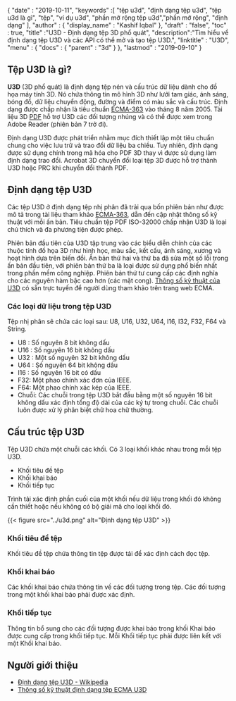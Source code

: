 {
  "date" : "2019-10-11",
  "keywords" :[ "tệp u3d", "định dạng tệp u3d", "tệp u3d là gì", "tệp", "ví dụ u3d", "phần mở rộng tệp u3d","phần mở rộng", "định dạng" ],
  "author" : {
    "display_name" : "Kashif Iqbal"
},
  "draft" : "false",
  "toc" : true,
  "title" :"U3D - Định dạng tệp 3D phổ quát",
  "description":"Tìm hiểu về định dạng tệp U3D và các API có thể mở và tạo tệp U3D.",
  "linktitle" : "U3D",
  "menu" : {
    "docs" : {
      "parent" : "3d"
}
},
  "lastmod" : "2019-09-10"
}

## Tệp U3D là gì?

**U3D** (3D phổ quát) là định dạng tệp nén và cấu trúc dữ liệu dành cho đồ họa máy tính 3D. Nó chứa thông tin mô hình 3D như lưới tam giác, ánh sáng, bóng đổ, dữ liệu chuyển động, đường và điểm có màu sắc và cấu trúc. Định dạng được chấp nhận là tiêu chuẩn [ ECMA-363](https://www.ecma-international.org/publications-and-standards/standards/ecma-363/) vào tháng 8 năm 2005. Tài liệu 3D [PDF](/vi/pdf/) hỗ trợ U3D các đối tượng nhúng và có thể được xem trong Adobe Reader (phiên bản 7 trở đi).

Định dạng U3D được phát triển nhằm mục đích thiết lập một tiêu chuẩn chung cho việc lưu trữ và trao đổi dữ liệu ba chiều. Tuy nhiên, định dạng được sử dụng chính trong mã hóa cho PDF 3D thay vì được sử dụng làm định dạng trao đổi. Acrobat 3D chuyển đổi loại tệp 3D được hỗ trợ thành U3D hoặc PRC khi chuyển đổi thành PDF.

## Định dạng tệp U3D

Các tệp U3D ở định dạng tệp nhị phân đã trải qua bốn phiên bản như được mô tả trong tài liệu tham khảo [ECMA-363](https://www.ecma-international.org/publications-and-standards/standards/ecma-363/), dẫn đến cập nhật thông số kỹ thuật với mỗi ấn bản. Tiêu chuẩn tệp PDF ISO-32000 chấp nhận U3D là loại chú thích và đa phương tiện được phép.

Phiên bản đầu tiên của U3D tập trung vào các biểu diễn chính của các thuộc tính đồ họa 3D như hình học, màu sắc, kết cấu, ánh sáng, xương và hoạt hình dựa trên biến đổi. Ấn bản thứ hai và thứ ba đã sửa một số lỗi trong ấn bản đầu tiên, với phiên bản thứ ba là loại được sử dụng phổ biến nhất trong phần mềm công nghiệp. Phiên bản thứ tư cung cấp các định nghĩa cho các nguyên hàm bậc cao hơn (các mặt cong). [Thông số kỹ thuật của U3D](https://www.ecma-international.org/publications-and-standards/standards/ecma-363/) có sẵn trực tuyến để người dùng tham khảo trên trang web ECMA.

### Các loại dữ liệu trong tệp U3D

Tệp nhị phân sẽ chứa các loại sau: U8, U16, U32, U64, I16, I32, F32, F64 và String.

* U8 : Số nguyên 8 bit không dấu
* U16 : Số nguyên 16 bit không dấu
* U32 : Một số nguyên 32 bit không dấu
* U64 : Số nguyên 64 bit không dấu
* I16 : Số nguyên 16 bit có dấu
* F32: Một phao chính xác đơn của IEEE.
* F64: Một phao chính xác kép của IEEE.
* Chuỗi: Các chuỗi trong tệp U3D bắt đầu bằng một số nguyên 16 bit không dấu xác định tổng độ dài của các ký tự trong chuỗi. Các chuỗi luôn được xử lý phân biệt chữ hoa chữ thường.

## Cấu trúc tệp U3D

Tệp U3D chứa một chuỗi các khối. Có 3 loại khối khác nhau trong mỗi tệp U3D.

* Khối tiêu đề tệp
* Khối khai báo
* Khối tiếp tục

Trình tải xác định phần cuối của một khối nếu dữ liệu trong khối đó không cần thiết hoặc nếu không có bộ giải mã cho loại khối đó.

{{< figure src="../u3d.png" alt="Định dạng tệp U3D" >}}

### Khối tiêu đề tệp
Khối tiêu đề tệp chứa thông tin tệp được tải để xác định cách đọc tệp.

### Khối khai báo

Các khối khai báo chứa thông tin về các đối tượng trong tệp. Các đối tượng trong một khối khai báo phải được xác định.

### Khối tiếp tục

Thông tin bổ sung cho các đối tượng được khai báo trong khối Khai báo được cung cấp trong khối tiếp tục. Mỗi Khối tiếp tục phải được liên kết với một Khối khai báo.


## Người giới thiệu ##

* [Định dạng tệp U3D - Wikipedia](https://vi.wikipedia.org/wiki/Universal_3D)
* [Thông số kỹ thuật định dạng tệp ECMA U3D](https://www.ecma-international.org/publications/standards/Ecma-363.htm)

